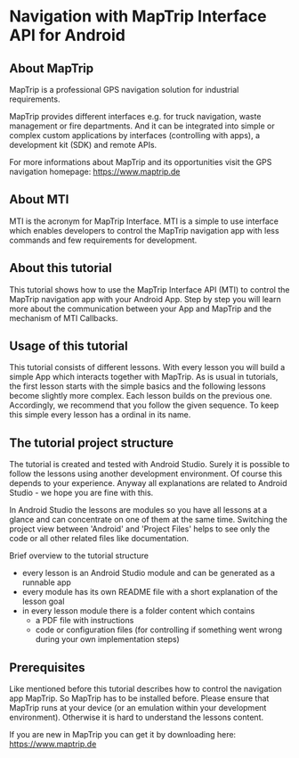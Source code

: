 # Navigation with MapTrip Interface API for Android
## About MapTrip
MapTrip is a professional GPS navigation solution for industrial requirements. 

MapTrip provides different interfaces e.g. for truck navigation, waste management or fire departments.
And it can be integrated into simple or complex custom applications by interfaces (controlling with apps), a development kit (SDK) and remote APIs.

For more informations about MapTrip and its opportunities visit the GPS navigation homepage: https://www.maptrip.de

## About MTI
MTI is the acronym for MapTrip Interface. MTI is a simple to use interface which enables developers to control the MapTrip navigation app with less commands and few requirements for development.

## About this tutorial
This tutorial shows how to use the MapTrip Interface API (MTI) to control the MapTrip navigation app with your Android App.
Step by step you will learn more about the communication between your App and MapTrip and the mechanism of MTI Callbacks.

## Usage of this tutorial
This tutorial consists of different lessons. With every lesson you will build a simple App which interacts together with MapTrip.
As is usual in tutorials, the first lesson starts with the simple basics and the following lessons become slightly more complex. Each lesson builds on the previous one. 
Accordingly, we recommend that you follow the given sequence. To keep this simple every lesson has a ordinal in its name.

## The tutorial project structure
The tutorial is created and tested with Android Studio. Surely it is possible to follow the lessons using another development environment. Of course this depends to your experience.
Anyway all explanations are related to Android Studio - we hope you are fine with this.

In Android Studio the lessons are modules so you have all lessons at a glance and can concentrate on one of them at the same time.
Switching the project view between 'Android' and 'Project Files' helps to see only the code or all other related files like documentation.

Brief overview to the tutorial structure
* every lesson is an Android Studio module and can be generated as a runnable app
* every module has its own README file with a short explanation of the lesson goal
* in every lesson module there is a folder content which contains
  - a PDF file with instructions
  - code or configuration files (for controlling if something went wrong during your own implementation steps)

## Prerequisites
Like mentioned before this tutorial describes how to control the navigation app MapTrip. So MapTrip has to be installed before.
Please ensure that MapTrip runs at your device (or an emulation within your development environment). Otherwise it is hard to understand the lessons content.

If you are new in MapTrip you can get it by downloading here: https://www.maptrip.de
